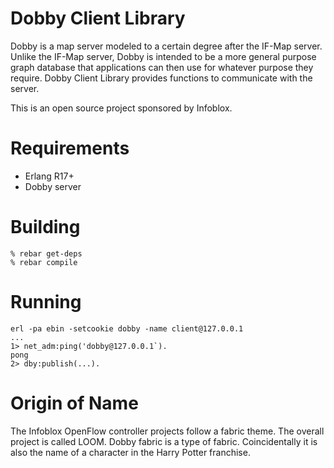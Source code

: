 Dobby Client Library
====================
Dobby is a map server modeled to a certain degree after the IF-Map
server.  Unlike the IF-Map server, Dobby is intended to be a more
general purpose graph database that applications can then use for
whatever purpose they require.  Dobby Client Library provides functions
to communicate with the server.

This is an open source project sponsored by Infoblox.

# Requirements
- Erlang R17+
- Dobby server

# Building
```
% rebar get-deps
% rebar compile
```

# Running
```
erl -pa ebin -setcookie dobby -name client@127.0.0.1
...
1> net_adm:ping('dobby@127.0.0.1`).
pong
2> dby:publish(...).
```

# Origin of Name
The Infoblox OpenFlow controller projects follow a fabric theme.
The overall project is called LOOM.  Dobby fabric is a type of
fabric.  Coincidentally it is also the name of a character in the
Harry Potter franchise.
